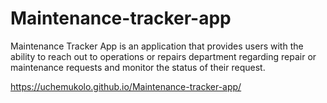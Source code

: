 # Maintenance-tracker-app
Maintenance Tracker App is an application that provides users with the ability to reach out to operations or repairs department regarding repair or maintenance requests and monitor the status of their request.

https://uchemukolo.github.io/Maintenance-tracker-app/
